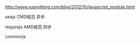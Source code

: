 http://www.ruanyifeng.com/blog/2012/10/javascript_module.html

seajs CMD规范 异步

requirejs AMD规范 同步

commonjs
